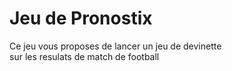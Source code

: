 <h1>Jeu de Pronostix</h1>
<p>Ce jeu vous proposes de lancer un jeu de devinette</br>
sur les resulats de match de football</p>
